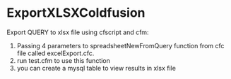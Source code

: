 # ExportXLSXColdfusion

Export QUERY to xlsx file using cfscript and cfm:

1.  Passing 4 parameters to spreadsheetNewFromQuery function from cfc file called excelExport.cfc.
2.  run test.cfm to use this function
3.  you can create a mysql table to view results in xlsx file
